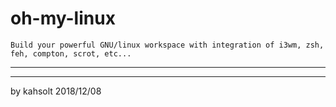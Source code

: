 # oh-my-linux

    Build your powerful GNU/linux workspace with integration of i3wm, zsh, feh, compton, scrot, etc...

----


----

by kahsolt
2018/12/08